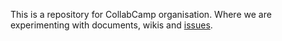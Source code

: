 This is a repository for CollabCamp organisation. Where we are experimenting with documents, wikis and [issues](/collabcamp/collabcamp/issues).
